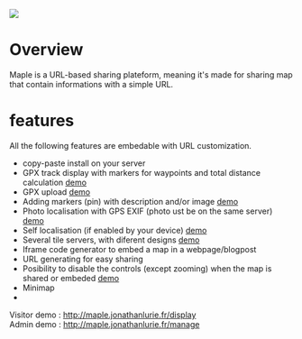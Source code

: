 ![](http://maple.jonathanlurie.fr/icons/maple_logo)

# Overview
Maple is a URL-based sharing plateform, meaning it's made for sharing map that contain informations with a simple URL.

# features

All the following features are embedable with URL customization.

- copy-paste install on your server
- GPX track display with markers for waypoints and total distance calculation [demo](http://maple.jonathanlurie.fr/display?gpx=PortDeBales.gpx)
- GPX upload [demo](http://maple.jonathanlurie.fr/manage)
- Adding markers (pin) with description and/or image  [demo](http://maple.jonathanlurie.fr/display?marker1=42.86935933652262|0.5260133743286133|Hello&skin=Mapbox__Terrain)
- Photo localisation with GPS EXIF (photo ust be on the same server) [demo](http://maple.jonathanlurie.fr/display?&image=http://maple.jonathanlurie.fr/photos/wemontreal-10.jpg&skin=Mapbox__Terrain)
- Self localisation (if enabled by your device) [demo](http://maple.jonathanlurie.fr/display)
- Several tile servers, with diferent designs [demo](http://maple.jonathanlurie.fr/display?marker1=40.70562793820592|-73.99626731872559|That%27s__Brooklin__Bridge&skin=Mapbox__Winter)
- Iframe code generator to embed a map in a webpage/blogpost
- URL generating for easy sharing
- Posibility to disable the controls (except zooming) when the map is shared or embeded [demo](http://maple.jonathanlurie.fr/display?&marker1=40.70562793820592|-73.99626731872559|That's__Brooklin__Bridge&skin=Mapbox__Terrain&controls=0)
- Minimap
- 

Visitor demo : http://maple.jonathanlurie.fr/display  
Admin demo : http://maple.jonathanlurie.fr/manage
